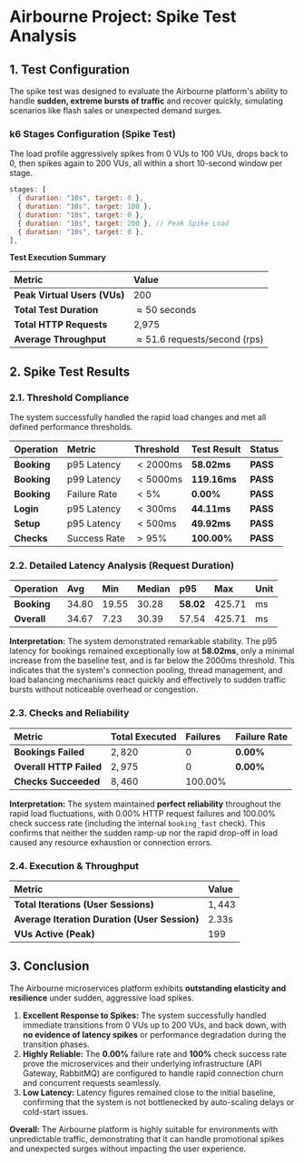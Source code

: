 # Airbourne Project: Spike Test Analysis

## 1\. Test Configuration

The spike test was designed to evaluate the Airbourne platform's ability to handle **sudden, extreme bursts of traffic** and recover quickly, simulating scenarios like flash sales or unexpected demand surges.

### **k6 Stages Configuration (Spike Test)**

The load profile aggressively spikes from 0 VUs to 100 VUs, drops back to 0, then spikes again to 200 VUs, all within a short 10-second window per stage.

```javascript
stages: [
  { duration: "10s", target: 0 },
  { duration: "10s", target: 100 },
  { duration: "10s", target: 0 },
  { duration: "10s", target: 200 }, // Peak Spike Load
  { duration: "10s", target: 0 },
],
```

**Test Execution Summary**

| Metric                       | Value                                |
| :--------------------------- | :----------------------------------- |
| **Peak Virtual Users (VUs)** | 200                                  |
| **Total Test Duration**      | $\approx 50$ seconds                 |
| **Total HTTP Requests**      | 2,975                                |
| **Average Throughput**       | $\approx 51.6$ requests/second (rps) |

## 2\. Spike Test Results

### **2.1. Threshold Compliance**

The system successfully handled the rapid load changes and met all defined performance thresholds.

| Operation   | Metric       | Threshold  | Test Result    | Status   |
| :---------- | :----------- | :--------- | :------------- | :------- |
| **Booking** | p95 Latency  | $< 2000$ms | **$58.02$ms**  | **PASS** |
| **Booking** | p99 Latency  | $< 5000$ms | **$119.16$ms** | **PASS** |
| **Booking** | Failure Rate | $< 5\%$    | **$0.00\%$**   | **PASS** |
| **Login**   | p95 Latency  | $< 300$ms  | **$44.11$ms**  | **PASS** |
| **Setup**   | p95 Latency  | $< 500$ms  | **$49.92$ms**  | **PASS** |
| **Checks**  | Success Rate | $> 95\%$   | **$100.00\%$** | **PASS** |

### **2.2. Detailed Latency Analysis (Request Duration)**

| Operation   | Avg     | Min     | Median  | **p95**     | Max      | Unit |
| :---------- | :------ | :------ | :------ | :---------- | :------- | :--- |
| **Booking** | $34.80$ | $19.55$ | $30.28$ | **$58.02$** | $425.71$ | ms   |
| **Overall** | $34.67$ | $7.23$  | $30.39$ | $57.54$     | $425.71$ | ms   |

**Interpretation:**
The system demonstrated remarkable stability. The p95 latency for bookings remained exceptionally low at **$58.02\text{ms}$**, only a minimal increase from the baseline test, and is far below the $2000\text{ms}$ threshold. This indicates that the system's connection pooling, thread management, and load balancing mechanisms react quickly and effectively to sudden traffic bursts without noticeable overhead or congestion.

### **2.3. Checks and Reliability**

| Metric                  | Total Executed | Failures   | Failure Rate |
| :---------------------- | :------------- | :--------- | :----------- |
| **Bookings Failed**     | $2,820$        | $0$        | **$0.00\%$** |
| **Overall HTTP Failed** | $2,975$        | $0$        | **$0.00\%$** |
| **Checks Succeeded**    | $8,460$        | $100.00\%$ |              |

**Interpretation:**
The system maintained **perfect reliability** throughout the rapid load fluctuations, with $0.00\%$ HTTP request failures and $100.00\%$ check success rate (including the internal `booking_fast` check). This confirms that neither the sudden ramp-up nor the rapid drop-off in load caused any resource exhaustion or connection errors.

### **2.4. Execution & Throughput**

| Metric                                        | Value          |
| :-------------------------------------------- | :------------- |
| **Total Iterations (User Sessions)**          | $1,443$        |
| **Average Iteration Duration (User Session)** | $2.33\text{s}$ |
| **VUs Active (Peak)**                         | $199$          |

## 3\. Conclusion

The Airbourne microservices platform exhibits **outstanding elasticity and resilience** under sudden, aggressive load spikes.

1.  **Excellent Response to Spikes:** The system successfully handled immediate transitions from 0 VUs up to 200 VUs, and back down, with **no evidence of latency spikes** or performance degradation during the transition phases.
2.  **Highly Reliable:** The $\mathbf{0.00\%}$ failure rate and $\mathbf{100\%}$ check success rate prove the microservices and their underlying infrastructure (API Gateway, RabbitMQ) are configured to handle rapid connection churn and concurrent requests seamlessly.
3.  **Low Latency:** Latency figures remained close to the initial baseline, confirming that the system is not bottlenecked by auto-scaling delays or cold-start issues.

**Overall:** The Airbourne platform is highly suitable for environments with unpredictable traffic, demonstrating that it can handle promotional spikes and unexpected surges without impacting the user experience.

